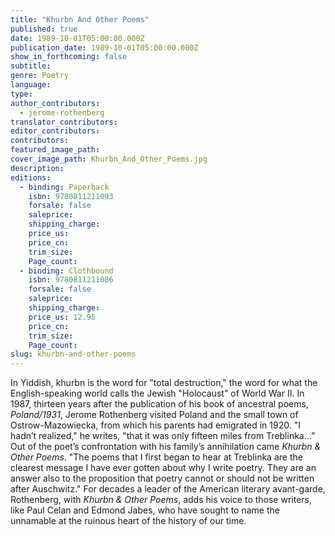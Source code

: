 ```yaml
---
title: "Khurbn And Other Poems"
published: true
date: 1989-10-01T05:00:00.000Z
publication_date: 1989-10-01T05:00:00.000Z
show_in_forthcoming: false
subtitle:
genre: Poetry
language:
type:
author_contributors:
  - jerome-rothenberg
translator_contributors:
editor_contributors:
contributors:
featured_image_path:
cover_image_path: Khurbn_And_Other_Poems.jpg
description:
editions:
  - binding: Paperback
    isbn: 9780811211093
    forsale: false
    saleprice:
    shipping_charge:
    price_us:
    price_cn:
    trim_size:
    Page_count:
  - binding: Clothbound
    isbn: 9780811211086
    forsale: false
    saleprice:
    shipping_charge:
    price_us: 12.95
    price_cn:
    trim_size:
    Page_count:
slug: khurbn-and-other-poems
---
```


In Yiddish, khurbn is the word for "total destruction," the word for what the English-speaking world calls the Jewish "Holocaust" of World War II. In 1987, thirteen years after the publication of his book of ancestral poems, _Poland/1931_, Jerome Rothenberg visited Poland and the small town of Ostrow-Mazowiecka, from which his parents had emigrated in 1920. "I hadn’t realized," he writes, "that it was only fifteen miles from Treblinka…” Out of the poet’s confrontation with his family’s annihilation came _Khurbn & Other Poems_. "The poems that I first began to hear at Treblinka are the clearest message I have ever gotten about why I write poetry. They are an answer also to the proposition that poetry cannot or should not be written after Auschwitz." For decades a leader of the American literary avant-garde, Rothenberg, with _Khurbn & Other Poems_, adds his voice to those writers, like Paul Celan and Edmond Jabes, who have sought to name the unnamable at the ruinous heart of the history of our time.

